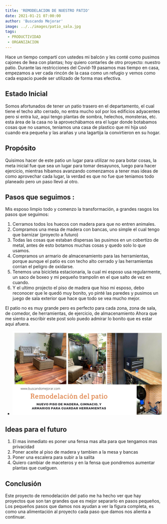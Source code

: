 ```yaml
---
title: 'REMODELACION DE NUESTRO PATIO'
date: 2021-01-21 07:00:00
author: 'Buscando Mejorar'
image: ../../images/patio_sala.jpg
tags:
 - PRODUCTIVIDAD
 - ORGANIZACION
---
```

Hace un tiempo compartí con ustedes mi balcón y les conté como pusimos cajones de Ikea con plantas; hoy quiero contarles de otro proyecto: nuestro patio. Durante las restricciones del Covid-19 pasamos mas tiempo en casa, empezamos a ver cada rincón de la casa como un refugio y vemos como cada espacio puede ser utilizado de forma mas efectiva.

## Estado Inicial
Somos afortunados de tener un patio trasero en el departamento, el cual tiene el techo alto cerrado, no entra mucho sol por los edificios adyacentes pero si entra luz, aqui tengo plantas de sombra, helechos, monsteras, etc. esta área de la casa no la aprovechábamos era el lugar donde botabamos cosas que no usamos, teniamos una casa de plastico que mi hija usó cuando era pequeña y las arañas y una lagartija la convirtieron en su hogar. 

## Propósito
Quisimos hacer de este patio un lugar para utilizar no para botar cosas, la meta inicial fue que sea un lugar para tomar desayunos, luego para hacer ejercicio, mientras hibamos avanzando comenzamos a tener mas ideas de como aprovechar cada lugar, la verdad es que no fue que teniamos todo planeado pero un paso llevó al otro.

## Pasos que seguimos :
Mis esposo limpio todo y comenzo la transformación, a grandes rasgos los pasos que seguimos:
1. Cerramos todos los huecos con madera para que no entren animales.
2. Compramos una mesa de madera con bancas, uno simple el cual tengo que barnizar (proyecto a futuro)
3. Todas las cosas que estaban dispersas las pusimos en un cobertizo de metal, antes de esto botamos muchas cosas y quedo solo lo que usamos. 
4. Compramos un armario de almacenamiento para las herramientas, porque aunque el patio es con techo alto cerrado y las herramientas corrian el peligro de oxidarse. 
5. Tenemos una bicicleta estacionaria, la cual mi esposo usa regularmente, un saco de boxeo y mi pequeño trampolin en el que salto de vez en cuando. 
6. Y el ultimo projecto el piso de madera que hiso mi esposo, debo reconocer que le quedó muy bonito, yo pinté las paredes y pusimos un juego de sala exterior que hace que todo se vea mucho mejor.  

El patio no es muy grande pero es perfecto para cada zona, zona de sala, de comedor, de herramientas, de ejercicio, de almacenamiento 
Ahora que me siento a escribir este post solo puedo admirar lo bonito que es estar aqui afuera.

-   ![Una vista de como esta quedando cada area](../../images/patio_colage.jpg)

## Ideas para el futuro

 1. El mas inmediato es poner una fensa mas alta para que tengamos mas privacidad 
 2. Poner aceite al piso de madera y tambien a la mesa y bancas 
 3. Poner una escalera para subir a la salita 
 4. Quiero cambiar de maceteros y en la fensa que pondremos aumentar plantas que cuelguen.

## Conclusión
Este proyecto de remodelación del patio me ha hecho ver que hay proyectos que son tan grandes que es mejor separarlo en pasos pequeños, Los pequeños pasos que damos nos ayudan a ver la figura completa, es como una alimentación al proyecto cada paso que damos nos alienta a continuar.

